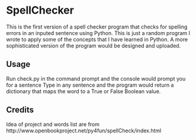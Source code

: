 <h1> SpellChecker </h1>
<p> 
This is the first version of a spell checker program that checks for spelling errors in an inputed sentence using Python.
This is just a random program I wrote to apply some of the concepts that I have learned in Python. A more sophisticated version of the program
would be designed and uploaded. 
</p>

<h2>Usage</h2>
<p> Run check.py in the command prompt and the console would prompt you for a sentence
    Type in any sentence and the program would return a dictionary that maps the word to a True or False Boolean value. 
</p>

<h2> Credits </h2>
<p>
Idea of project and words list are from http://www.openbookproject.net/py4fun/spellCheck/index.html
</p>
